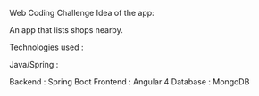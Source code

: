 Web Coding Challenge
Idea of the app:

An app that lists shops nearby.

Technologies used :

Java/Spring :

  Backend  : Spring Boot
  Frontend : Angular 4 
  Database : MongoDB
